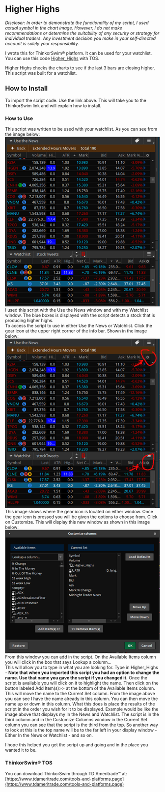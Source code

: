 # Higher Highs  

*Discloser*: _In order to demonstrate the functionality of my script, I used actual symbol in the chart image. However, I do not make recommendations or determine the suitability of any security or strategy for individual traders. Any investment decision you make in your self-directed account is solely your responsibility._  

I wrote this for ThinkorSwim:registered: platform. It can be used for your watchlist. You can use this code [Higher_Highs](http://tos.mx/s67Uy9X) with TOS.  

Higher Highs checks the charts to see if the last 3 bars are closing higher.  This script was built for a watchlist.  

## How to Install  

To import the script code. Use the link above.  This will take you to the ThinkorSwim link and will explain how to install.  

### How to Use  

This script was written to be used with your watchlist. As you can see from the image below:  
![WatchList](images/UseNewsWatchList.jpg)  
I used this script with the Use the News window and with my Watchlist window. The blue boxes is displayed with the script detects a stock that is producing higher highs.  
To access the script to use in either Use the News or Watchlist. Click the gear icon at the upper right corner of the info bar.  Shown in the image below:  
![Gear Icon](images/ShowGear.jpg)  
This image shows where the gear icon is located on either window.  Once the gear icon is pressed you will be given the options to choose from. Click on Customize. This will display this new window as shown in this image below:  
![Customize Columns](images/CustomizeColumns.jpg)  
From this window you can add in the script.  On the Available Items column you will click in the box that says Lookup a column...  
This will allow you to type in what you are looking for.  Type in Higher_Highs - **Note that when you imported this script you had an option to change the name. Use that name you gave the script if you changed it.**  Once the script is available you will click on it to highlight the name.  Then click on the button labeled Add Item(s)>> at the bottom of the Available Items column.  This will move the name to the Current Set column.  From the image above you can see I have the name already in this column.  You can then move the name up or down in this column.  What this does is place the results of the script in the order you wish for it to be displayed.  Example would be like the image above that displays my In the News and Watchlist.  The script is in the third column and in the Customize Columns window in the Current Set column you can see that the script is the third from the top.  So another way to look at this is the top name will be to the far left in your display window - Either In the News or Watchlist - and so on.  

I hope this helped you get the script up and going and in the place you wanted it to be.  

### ThinkorSwim:registered: TOS  

You can download ThinkorSwim through TD Ameritrade:tm: at: [https://www.tdameritrade.com/tools-and-platforms.page](https://www.tdameritrade.com/tools-and-platforms.page)